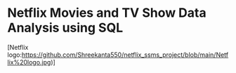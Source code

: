# Netflix Movies and TV Show Data Analysis using SQL

[Netflix logo:https://github.com/Shreekanta550/netflix_ssms_project/blob/main/Netflix%20logo.jpg)]
